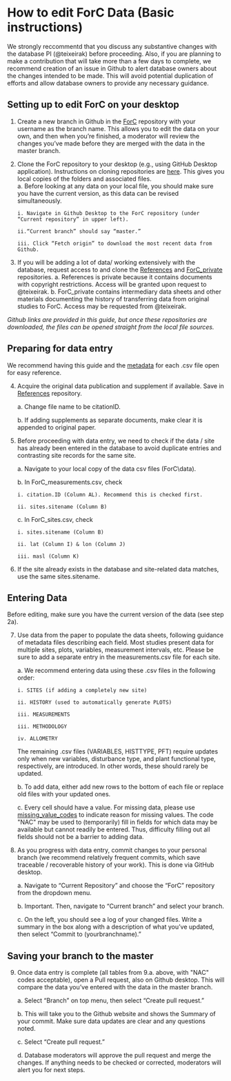 # How to edit ForC Data (Basic instructions)
We strongly reccommentd that you discuss any substantive changes with the database PI (@teixeirak) before proceeding. Also, if  you are planning to make a contribution that will take more than a few days to complete, we recommend creation of an issue in Github to alert database owners about the changes intended to be made. This will avoid potential duplication of efforts and allow database owners to provide any necessary guidance.

## Setting up to edit ForC on your desktop

1.	Create a new branch in Github in the [ForC](https://github.com/forc-db/ForC/tree/master/data) repository with your username as the branch name. This allows you to edit the data on your own, and then when you’re finished, a moderator will review the changes you’ve made before they are merged with the data in the master branch.

2.	Clone the ForC repository to your desktop (e.g., using GitHub Desktop application). Instructions on cloning repositories are [here](https://help.github.com/desktop/guides/contributing-to-projects/cloning-a-repository-from-github-to-github-desktop/). This gives you local copies of the folders and associated files.  
    a.	Before looking at any data on your local file, you should make sure you have the current version, as this data can be revised simultaneously.
    
        i. Navigate in Github Desktop to the ForC repository (under “Current repository” in upper left).
        
        ii.“Current branch” should say “master.”
        
        iii. Click “Fetch origin” to download the most recent data from Github.

3.  If you will be adding a lot of data/ working extensively with the database, request access to and clone the [References](https://github.com/forc-db/References) and [ForC_private](https://github.com/forc-db/ForC_private) repositories. 
    a. References is private because it contains documents with copyright restrictions. Access will be granted upon request to @teixeirak.
    b. ForC_private contains intermediary data sheets and other materials documenting the history of transferring data from original studies to ForC. Access may be requested from @teixeirak.

 
*Github links are provided in this guide, but once these repositories are downloaded, the files can be opened straight from the local file sources.*

## Preparing for data entry
We recommend having this guide and the [metadata](https://github.com/forc-db/ForC/tree/master/metadata) for each .csv file open for easy reference.


4.	Acquire the original data publication and supplement if available. Save in [References](https://github.com/forc-db/References) repository. 

    a.	Change file name to be citationID.
    
    b.	If adding supplements as separate documents, make clear it is appended to original paper.


5.	Before proceeding with data entry, we need to check if the data / site has already been entered in the database to avoid duplicate entries and contrasting site records for the same site.
    
    a.	Navigate to your local copy of the data csv files (ForC\data).

    b.	In ForC_measurements.csv, check
    
        i. citation.ID (Column AL). Recommend this is checked first.
        
        ii. sites.sitename (Column B)
        
    c.	In ForC_sites.csv, check
    
        i. sites.sitename (Column B)
        
        ii. lat (Column I) & lon (Column J)
        
        iii. masl (Column K)
        
6.	If the site already exists in the database and site-related data matches, use the same sites.sitename.


## Entering Data
Before editing, make sure you have the current version of the data (see step 2a).

7.	Use data from the paper to populate the data sheets, following guidance of metadata files describing each field. Most studies present data for multiple sites, plots, variables, measurement intervals, etc. Please be sure to add a separate entry in the measurements.csv file for each site.

    a.	We recommend entering data using these .csv files in the following order:
    
        i. SITES (if adding a completely new site)
        
        ii. HISTORY (used to automatically generate PLOTS)
        
        iii. MEASUREMENTS
        
        iii. METHODOLOGY
        
        iv. ALLOMETRY   
        
      The remaining .csv files (VARIABLES, HISTTYPE, PFT) require updates only when new variables, disturbance type, and plant functional type, respectively, are introduced. In other words, these should rarely be updated.
        
    b.	To add data, either add new rows to the bottom of each file or replace old files with your updated ones.
    
    c.	Every cell should have a value. For missing data, please use [missing_value_codes](https://github.com/forc-db/ForC/blob/master/metadata/missing%20value%20codes.csv) to indicate reason for missing values. The code "NAC" may be used to (temporarily) fill in fields for which data may be available but cannot readily be entered. Thus, difficulty filling out all fields should not be a barrier to adding data. 
    
   
8.	As you progress with data entry, commit changes to your personal branch (we recommend relatively frequent commits, which save traceable / recoverable history of your work). This is done via GitHub desktop.

    a.	Navigate to “Current Repository” and choose the “ForC” repository from the dropdown menu.
    
    b.	Important. Then, navigate to “Current branch” and select your branch. 
    
    c.	On the left, you should see a log of your changed files. Write a summary in the box along with a description of what you’ve updated, then select “Commit to (yourbranchname).” 
  
## Saving your branch to the master

9.	Once data entry is complete (all tables from 9.a. above, with "NAC" codes acceptable), open a Pull request, also on Github desktop. This will compare the data you’ve entered with the data in the master branch.

    a.	Select “Branch” on top menu, then select “Create pull request.”
    
    b.	This will take you to the Github website and shows the Summary of your commit. Make sure data updates are clear and any questions noted.
    
    c.	Select “Create pull request.”
    
    d.	Database moderators will approve the pull request and merge the changes. If anything needs to be checked or corrected, moderators will alert you for next steps.
